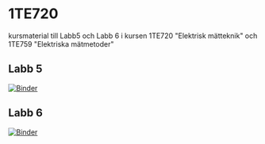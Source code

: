 # 1TE720
kursmaterial till Labb5 och Labb 6 i kursen 1TE720 "Elektrisk mätteknik" och 1TE759 "Elektriska mätmetoder"

## Labb 5
[![Binder](https://mybinder.org/badge_logo.svg)](https://ovh.mybinder.org/v2/gh/uwezi/1TE720_environment/main?urlpath=git-pull%3Frepo%3Dhttps%253A%252F%252Fgithub.com%252Fuwezi%252F1TE720_content%26urlpath%3Dlab%252Ftree%252F1TE720_content%252FLabb5_index.ipynb%26branch%3Dmain)


## Labb 6
[![Binder](https://mybinder.org/badge_logo.svg)](https://ovh.mybinder.org/v2/gh/uwezi/1TE720_environment/main?urlpath=git-pull%3Frepo%3Dhttps%253A%252F%252Fgithub.com%252Fuwezi%252F1TE720_content%26urlpath%3Dlab%252Ftree%252F1TE720_content%252FLabb6_mall_ext.ipynb%26branch%3Dmain)
